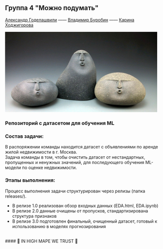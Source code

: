 ## Группа 4 "Можно подумать"
[Александр Годелашвили](https://github.com/tumpaksewu) ——
[Владимир Буробин](https://github.com/VladimirBurob) ——
[Карина Ходжигорова](https://github.com/KarinaKhod)

<img src="https://github.com/tumpaksewu/real-estate/blob/main/logo.png?raw=true" width="500">

<br/>

### Репозиторий с датасетом для обучения ML

### Состав задачи:
В распоряжении команды находится датасет с объявлениями по аренде жилой недвижимости в г. Москва.<br/>
Задача команды в том, чтобы очистить датасет от нестандартных, пропущенных и ненужных значений, для последующего обучения ML-модели по оценке недвижимости.

### Этапы выполнения:
Процесс выполнения задачи структурирован через релизы (папка releases/). <br/>
* В релизе 1.0 реализован обзор входных данных (EDA.html, EDA.ipynb)<br/>
* В релизе 2.0 данные очищены от пропусков, стандартизирована структура признаков<br/>
* В релизе 3.0 подготовлен финальный, очищенный датасет, готовый к использованию в моделях прогнозирования<br/>
<br/>
#### 🚀 IN HIGH MAPE WE TRUST 🚀
